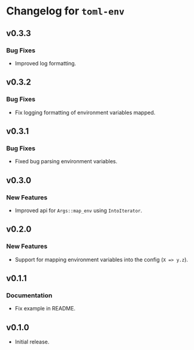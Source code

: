 # Changelog for `toml-env`

## v0.3.3

### Bug Fixes

- Improved log formatting.

## v0.3.2

### Bug Fixes

- Fix logging formatting of environment variables mapped.

## v0.3.1

### Bug Fixes

- Fixed bug parsing environment variables.

## v0.3.0

### New Features

- Improved api for `Args::map_env` using `IntoIterator`.

## v0.2.0

### New Features

- Support for mapping environment variables into the config (`X => y.z`).

## v0.1.1

### Documentation

- Fix example in README.

## v0.1.0

- Initial release.
